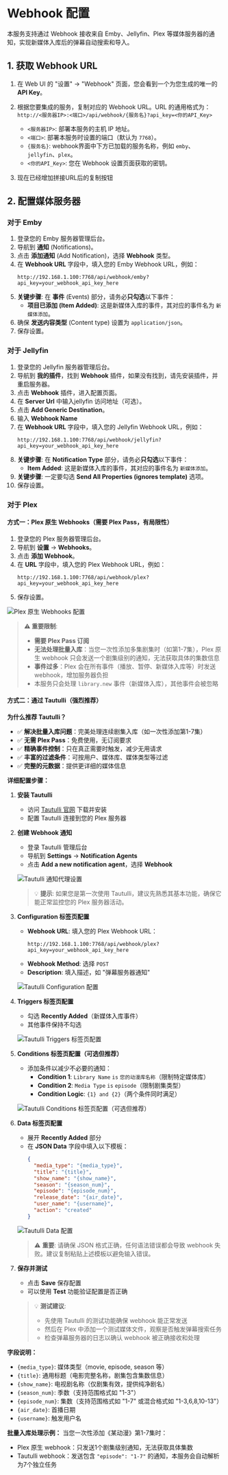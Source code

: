 # Webhook 配置

本服务支持通过 Webhook 接收来自 Emby、Jellyfin、Plex 等媒体服务器的通知，实现新媒体入库后的弹幕自动搜索和导入。

## 1. 获取 Webhook URL

1. 在 Web UI 的 "设置" -> "Webhook" 页面，您会看到一个为您生成的唯一的 **API Key**。
2. 根据您要集成的服务，复制对应的 Webhook URL。URL 的通用格式为：
   `http://<服务器IP>:<端口>/api/webhook/{服务名}?api_key=<你的API_Key>`

   - `<服务器IP>`: 部署本服务的主机 IP 地址。
   - `<端口>`: 部署本服务时设置的端口（默认为 `7768`）。
   - `{服务名}`: webhook界面中下方已加载的服务名称，例如 `emby`、`jellyfin`、`plex`。
   - `<你的API_Key>`: 您在 Webhook 设置页面获取的密钥。
3. 现在已经增加拼接URL后的复制按钮

## 2. 配置媒体服务器

### 对于 Emby

1. 登录您的 Emby 服务器管理后台。
2. 导航到 **通知** (Notifications)。
3. 点击 **添加通知** (Add Notification)，选择 **Webhook** 类型。
4. 在 **Webhook URL** 字段中，填入您的 Emby Webhook URL，例如：
   ```
   http://192.168.1.100:7768/api/webhook/emby?api_key=your_webhook_api_key_here
   ```
5. **关键步骤**: 在 **事件** (Events) 部分，请务必**只勾选**以下事件：
   - **项目已添加 (Item Added)**: 这是新媒体入库的事件，其对应的事件名为 `新媒体添加`。
6. 确保 **发送内容类型** (Content type) 设置为 `application/json`。
7. 保存设置。

### 对于 Jellyfin

1. 登录您的 Jellyfin 服务器管理后台。
2. 导航到 **我的插件**，找到 **Webhook** 插件，如果没有找到，请先安装插件，并重启服务器。
3. 点击 **Webhook** 插件，进入配置页面。
4. 在 **Server Url** 中输入jellyfin 访问地址（可选）。
5. 点击 **Add Generic Destination**。
6. 输入 **Webhook Name**
7. 在 **Webhook URL** 字段中，填入您的 Jellyfin Webhook URL，例如：
   ```
   http://192.168.1.100:7768/api/webhook/jellyfin?api_key=your_webhook_api_key_here
   ```
8. **关键步骤**: 在 **Notification Type** 部分，请务必**只勾选**以下事件：
   - **Item Added**: 这是新媒体入库的事件，其对应的事件名为 `新媒体添加`。
9. **关键步骤**: 一定要勾选 **Send All Properties (ignores template)** 选项。
10. 保存设置。

### 对于 Plex

#### 方式一：Plex 原生 Webhooks（需要 Plex Pass，有局限性）

1. 登录您的 Plex 服务器管理后台。
2. 导航到 **设置** -> **Webhooks**。
3. 点击 **添加 Webhook**。
4. 在 **URL** 字段中，填入您的 Plex Webhook URL，例如：
   ```
   http://192.168.1.100:7768/api/webhook/plex?api_key=your_webhook_api_key_here
   ```
5. 保存设置。

![Plex 原生 Webhooks 配置](https://camo.githubusercontent.com/7e859e2957bebc2048916d29746aca752a9c35519f819c86a34957c7b7884018/68747470733a2f2f702e736461312e6465762f31362f65363837323965316434353462646432336137633966653736636137313235312f312e6a7067)

> **⚠️ 重要限制**:
> - **需要 Plex Pass 订阅**
> - **无法处理批量入库**：当您一次性添加多集剧集时（如第1-7集），Plex 原生 webhook 只会发送一个剧集级别的通知，无法获取具体的集数信息
> - **事件过多**：Plex 会在所有事件（播放、暂停、新媒体入库等）时发送 webhook，增加服务器负担
> - 本服务只会处理 `library.new` 事件（新媒体入库），其他事件会被忽略

#### 方式二：通过 Tautulli（强烈推荐）

**为什么推荐 Tautulli？**
- ✅ **解决批量入库问题**：完美处理连续剧集入库（如一次性添加第1-7集）
- ✅ **无需 Plex Pass**：免费使用，无订阅要求
- ✅ **精确事件控制**：只在真正需要时触发，减少无用请求
- ✅ **丰富的过滤条件**：可按用户、媒体库、媒体类型等过滤
- ✅ **完整的元数据**：提供更详细的媒体信息

**详细配置步骤：**

1. **安装 Tautulli**
   - 访问 [Tautulli 官网](https://tautulli.com/) 下载并安装
   - 配置 Tautulli 连接到您的 Plex 服务器

2. **创建 Webhook 通知**
   - 登录 Tautulli 管理后台
   - 导航到 **Settings** -> **Notification Agents**
   - 点击 **Add a new notification agent**，选择 **Webhook**

   ![Tautulli 通知代理设置](https://camo.githubusercontent.com/c91d11ad195d1bc300de1dffd80ab57fa274599ec9ebaa789c5a21c0cb2f785c/68747470733a2f2f702e736461312e6465762f31362f63303165396465353638393234393863303136336130666662376431313266652f312e6a7067)

   > 💡 **提示**: 如果您是第一次使用 Tautulli，建议先熟悉其基本功能，确保它能正常监控您的 Plex 服务器活动。

3. **Configuration 标签页配置**
   - **Webhook URL**: 填入您的 Plex Webhook URL：
     ```
     http://192.168.1.100:7768/api/webhook/plex?api_key=your_webhook_api_key_here
     ```
   - **Webhook Method**: 选择 `POST`
   - **Description**: 填入描述，如 "弹幕服务器通知"


   ![Tautulli Configuration 配置](https://github.com/user-attachments/assets/05f64783-6ad5-474f-9c06-14ddc96a56ca)

4. **Triggers 标签页配置**
   - 勾选 **Recently Added**（新媒体入库事件）
   - 其他事件保持不勾选

   ![Tautulli Triggers 标签页配置](https://github.com/user-attachments/assets/0a081782-451a-4b4f-bc63-2aeb136e5e1b)
   
6. **Conditions 标签页配置（可选但推荐）**
   - 添加条件以减少不必要的通知：
     - **Condition 1**: `Library Name` `is` `您的动漫库名称`（限制特定媒体库）
     - **Condition 2**: `Media Type` `is` `episode`（限制剧集类型）
     - **Condition Logic**: `{1} and {2}`（两个条件同时满足）

   ![Tautulli Conditions 标签页配置（可选但推荐）](https://github.com/user-attachments/assets/10d22dec-0554-41fb-bb45-41d04987915e)
   
7. **Data 标签页配置**
   - 展开 **Recently Added** 部分
   - 在 **JSON Data** 字段中填入以下模板：
     ```json
     {
       "media_type": "{media_type}",
       "title": "{title}",
       "show_name": "{show_name}",
       "season": "{season_num}",
       "episode": "{episode_num}",
       "release_date": "{air_date}",
       "user_name": "{username}",
       "action": "created"
     }
     ```

   ![Tautulli Data 配置](https://github.com/user-attachments/assets/2dd093d2-a718-4eac-b328-0ce25b226724)

   > ⚠️ **重要**: 请确保 JSON 格式正确，任何语法错误都会导致 webhook 失败。建议复制粘贴上述模板以避免输入错误。

8. **保存并测试**
   - 点击 **Save** 保存配置
   - 可以使用 **Test** 功能验证配置是否正确

   > 💡 **测试建议**:
   > - 先使用 Tautulli 的测试功能确保 webhook 能正常发送
   > - 然后在 Plex 中添加一个测试媒体文件，观察是否触发弹幕搜索任务
   > - 检查弹幕服务器的日志以确认 webhook 被正确接收和处理

**字段说明：**
- `{media_type}`: 媒体类型（movie, episode, season 等）
- `{title}`: 通用标题（电影完整名称，剧集包含集数信息）
- `{show_name}`: 电视剧名称（仅剧集有效，提供纯净剧名）
- `{season_num}`: 季数（支持范围格式如 "1-3"）
- `{episode_num}`: 集数（支持范围格式如 "1-7" 或混合格式如 "1-3,6,8,10-13"）
- `{air_date}`: 首播日期
- `{username}`: 触发用户名

**批量入库处理示例：**
当您一次性添加《某动漫》第1-7集时：
- Plex 原生 webhook：只发送1个剧集级别通知，无法获取具体集数
- Tautulli webhook：发送包含 `"episode": "1-7"` 的通知，本服务会自动解析为7个独立任务


